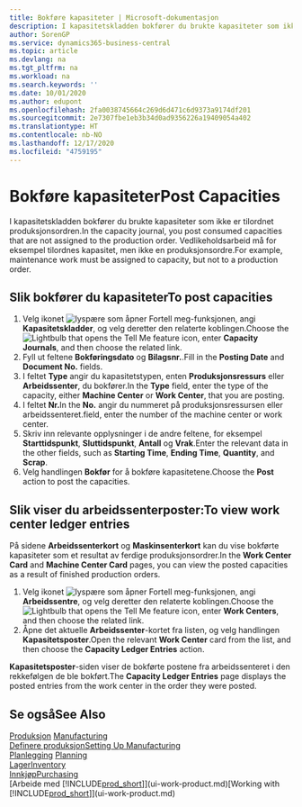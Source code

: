 ```yaml
---
title: Bokføre kapasiteter | Microsoft-dokumentasjon
description: I kapasitetskladden bokfører du brukte kapasiteter som ikke er tilordnet produksjonsordren. Vedlikeholdsarbeid må for eksempel tilordnes kapasitet, men ikke en produksjonsordre.
author: SorenGP
ms.service: dynamics365-business-central
ms.topic: article
ms.devlang: na
ms.tgt_pltfrm: na
ms.workload: na
ms.search.keywords: ''
ms.date: 10/01/2020
ms.author: edupont
ms.openlocfilehash: 2fa0038745664c269d6d471c6d9373a9174df201
ms.sourcegitcommit: 2e7307fbe1eb3b34d0ad9356226a19409054a402
ms.translationtype: HT
ms.contentlocale: nb-NO
ms.lasthandoff: 12/17/2020
ms.locfileid: "4759195"
---
```

# <a name="post-capacities"></a><span data-ttu-id="f638d-104">Bokføre kapasiteter</span><span class="sxs-lookup"><span data-stu-id="f638d-104">Post Capacities</span></span>
<span data-ttu-id="f638d-105">I kapasitetskladden bokfører du brukte kapasiteter som ikke er tilordnet produksjonsordren.</span><span class="sxs-lookup"><span data-stu-id="f638d-105">In the capacity journal, you post consumed capacities that are not assigned to the production order.</span></span> <span data-ttu-id="f638d-106">Vedlikeholdsarbeid må for eksempel tilordnes kapasitet, men ikke en produksjonsordre.</span><span class="sxs-lookup"><span data-stu-id="f638d-106">For example, maintenance work must be assigned to capacity, but not to a production order.</span></span>  

## <a name="to-post-capacities"></a><span data-ttu-id="f638d-107">Slik bokfører du kapasiteter</span><span class="sxs-lookup"><span data-stu-id="f638d-107">To post capacities</span></span>  
1.  <span data-ttu-id="f638d-108">Velg ikonet ![lyspære som åpner Fortell meg-funksjonen](media/ui-search/search_small.png "Fortell hva du vil gjøre"), angi **Kapasitetskladder**, og velg deretter den relaterte koblingen.</span><span class="sxs-lookup"><span data-stu-id="f638d-108">Choose the ![Lightbulb that opens the Tell Me feature](media/ui-search/search_small.png "Tell me what you want to do") icon, enter **Capacity Journals**, and then choose the related link.</span></span>  
2.  <span data-ttu-id="f638d-109">Fyll ut feltene **Bokføringsdato** og **Bilagsnr.**.</span><span class="sxs-lookup"><span data-stu-id="f638d-109">Fill in the **Posting Date** and **Document No.** fields.</span></span>  
3.  <span data-ttu-id="f638d-110">I feltet **Type** angir du kapasitetstypen, enten **Produksjonsressurs** eller **Arbeidssenter**, du bokfører.</span><span class="sxs-lookup"><span data-stu-id="f638d-110">In the **Type** field, enter the type of the capacity, either **Machine Center** or **Work Center**, that you are posting.</span></span>  
4.  <span data-ttu-id="f638d-111">I feltet **Nr.**</span><span class="sxs-lookup"><span data-stu-id="f638d-111">In the **No.**</span></span> <span data-ttu-id="f638d-112">angir du nummeret på produksjonsressursen eller arbeidssenteret.</span><span class="sxs-lookup"><span data-stu-id="f638d-112">field, enter the number of the machine center or work center.</span></span>  
5.  <span data-ttu-id="f638d-113">Skriv inn relevante opplysninger i de andre feltene, for eksempel **Starttidspunkt**, **Sluttidspunkt**, **Antall** og **Vrak**.</span><span class="sxs-lookup"><span data-stu-id="f638d-113">Enter the relevant data in the other fields, such as **Starting Time**, **Ending Time**, **Quantity**, and **Scrap**.</span></span>  
6.  <span data-ttu-id="f638d-114">Velg handlingen **Bokfør** for å bokføre kapasitetene.</span><span class="sxs-lookup"><span data-stu-id="f638d-114">Choose the **Post** action to post the capacities.</span></span>  

## <a name="to-view-work-center-ledger-entries"></a><span data-ttu-id="f638d-115">Slik viser du arbeidssenterposter:</span><span class="sxs-lookup"><span data-stu-id="f638d-115">To view work center ledger entries</span></span>  
<span data-ttu-id="f638d-116">På sidene **Arbeidssenterkort** og **Maskinsenterkort** kan du vise bokførte kapasiteter som et resultat av ferdige produksjonsordrer.</span><span class="sxs-lookup"><span data-stu-id="f638d-116">In the **Work Center Card** and **Machine Center Card** pages, you can view the posted capacities as a result of finished production orders.</span></span>    
1.  <span data-ttu-id="f638d-117">Velg ikonet ![lyspære som åpner Fortell meg-funksjonen](media/ui-search/search_small.png "Fortell hva du vil gjøre"), angi **Arbeidssentre**, og velg deretter den relaterte koblingen.</span><span class="sxs-lookup"><span data-stu-id="f638d-117">Choose the ![Lightbulb that opens the Tell Me feature](media/ui-search/search_small.png "Tell me what you want to do") icon, enter **Work Centers**, and then choose the related link.</span></span>  
2.  <span data-ttu-id="f638d-118">Åpne det aktuelle **Arbeidssenter**-kortet fra listen, og velg handlingen **Kapasitetsposter**.</span><span class="sxs-lookup"><span data-stu-id="f638d-118">Open the relevant **Work Center** card from the list, and then choose the **Capacity Ledger Entries** action.</span></span>  

<span data-ttu-id="f638d-119">**Kapasitetsposter**-siden viser de bokførte postene fra arbeidssenteret i den rekkefølgen de ble bokført.</span><span class="sxs-lookup"><span data-stu-id="f638d-119">The **Capacity Ledger Entries** page displays the posted entries from the work center in the order they were posted.</span></span>   

## <a name="see-also"></a><span data-ttu-id="f638d-120">Se også</span><span class="sxs-lookup"><span data-stu-id="f638d-120">See Also</span></span>  
<span data-ttu-id="f638d-121">[Produksjon](production-manage-manufacturing.md)  </span><span class="sxs-lookup"><span data-stu-id="f638d-121">[Manufacturing](production-manage-manufacturing.md)  </span></span>  
[<span data-ttu-id="f638d-122">Definere produksjon</span><span class="sxs-lookup"><span data-stu-id="f638d-122">Setting Up Manufacturing</span></span>](production-configure-production-processes.md)  
<span data-ttu-id="f638d-123">[Planlegging](production-planning.md)    </span><span class="sxs-lookup"><span data-stu-id="f638d-123">[Planning](production-planning.md)    </span></span>  
[<span data-ttu-id="f638d-124">Lager</span><span class="sxs-lookup"><span data-stu-id="f638d-124">Inventory</span></span>](inventory-manage-inventory.md)  
[<span data-ttu-id="f638d-125">Innkjøp</span><span class="sxs-lookup"><span data-stu-id="f638d-125">Purchasing</span></span>](purchasing-manage-purchasing.md)  
<span data-ttu-id="f638d-126">[Arbeide med [!INCLUDE[prod_short](includes/prod_short.md)]](ui-work-product.md)</span><span class="sxs-lookup"><span data-stu-id="f638d-126">[Working with [!INCLUDE[prod_short](includes/prod_short.md)]](ui-work-product.md)</span></span>
